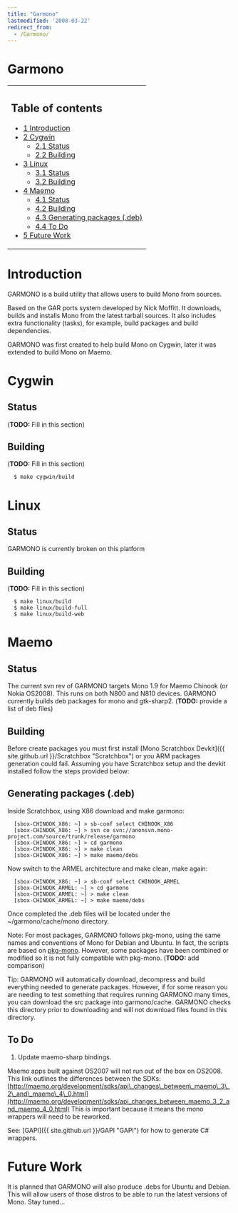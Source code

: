 ```yaml
---
title: "Garmono"
lastmodified: '2008-03-22'
redirect_from:
  - /Garmono/
---
```


Garmono
=======

<table>
<col width="100%" />
<tbody>
<tr class="odd">
<td align="left"><h2>Table of contents</h2>
<ul>
<li><a href="#introduction">1 Introduction</a></li>
<li><a href="#cygwin">2 Cygwin</a>
<ul>
<li><a href="#status">2.1 Status</a></li>
<li><a href="#building">2.2 Building</a></li>
</ul></li>
<li><a href="#linux">3 Linux</a>
<ul>
<li><a href="#status_2">3.1 Status</a></li>
<li><a href="#building_2">3.2 Building</a></li>
</ul></li>
<li><a href="#maemo">4 Maemo</a>
<ul>
<li><a href="#status_3">4.1 Status</a></li>
<li><a href="#building_3">4.2 Building</a></li>
<li><a href="#generating-packages-deb">4.3 Generating packages (.deb)</a></li>
<li><a href="#to-do">4.4 To Do</a></li>
</ul></li>
<li><a href="#future-work">5 Future Work</a></li>
</ul></td>
</tr>
</tbody>
</table>

Introduction
============

GARMONO is a build utility that allows users to build Mono from sources.

Based on the GAR ports system developed by Nick Moffitt. It downloads, builds and installs Mono from the latest tarball sources. It also includes extra functionality (tasks), for example, build packages and build dependencies.

GARMONO was first created to help build Mono on Cygwin, later it was extended to build Mono on Maemo.

Cygwin
======

Status
------

(**TODO:** Fill in this section)

Building
--------

(**TODO:** Fill in this section)

      $ make cygwin/build

Linux
=====

Status
------

GARMONO is currently broken on this platform

Building
--------

(**TODO:** Fill in this section)

      $ make linux/build
      $ make linux/build-full
      $ make linux/build-web

Maemo
=====

Status
------

The current svn rev of GARMONO targets Mono 1.9 for Maemo Chinook (or Nokia OS2008). This runs on both N800 and N810 devices. GARMONO currently builds deb packages for mono and gtk-sharp2. (**TODO:** provide a list of deb files)

Building
--------

Before create packages you must first install [Mono Scratchbox Devkit]({{ site.github.url }}/Scratchbox "Scratchbox") or you ARM packages generation could fail. Assuming you have Scratchbox setup and the devkit installed follow the steps provided below:

Generating packages (.deb)
--------------------------

Inside Scratchbox, using X86 download and make garmono:

      [sbox-CHINOOK_X86: ~] > sb-conf select CHINOOK_X86
      [sbox-CHINOOK_X86: ~] > svn co svn://anonsvn.mono-project.com/source/trunk/release/garmono
      [sbox-CHINOOK_X86: ~] > cd garmono
      [sbox-CHINOOK_X86: ~] > make clean
      [sbox-CHINOOK_X86: ~] > make maemo/debs

Now switch to the ARMEL architecture and make clean, make again:

      [sbox-CHINOOK_X86: ~] > sb-conf select CHINOOK_ARMEL
      [sbox-CHINOOK_ARMEL: ~] > cd garmono
      [sbox-CHINOOK_ARMEL: ~] > make clean
      [sbox-CHINOOK_ARMEL: ~] > make maemo/debs

Once completed the .deb files will be located under the \~/garmono/cache/mono directory.

Note: For most packages, GARMONO follows pkg-mono, using the same names and conventions of Mono for Debian and Ubuntu. In fact, the scripts are based on [pkg-mono](http://pkg-mono.alioth.debian.org/). However, some packages have been combined or modified so it is not fully compatible with pkg-mono. (**TODO:** add comparison)

Tip: GARMONO will automatically download, decompress and build everything needed to generate packages. However, if for some reason you are needing to test something that requires running GARMONO many times, you can download the src package into garmono/cache. GARMONO checks this directory prior to downloading and will not download files found in this directory.

To Do
-----

1. Update maemo-sharp bindings.

Maemo apps built against OS2007 will not run out of the box on OS2008. This link outlines the differences between the SDKs: [http://maemo.org/development/sdks/api\_changes\_between\_maemo\_3\_2\_and\_maemo\_4\_0.html](http://maemo.org/development/sdks/api_changes_between_maemo_3_2_and_maemo_4_0.html) This is important because it means the mono wrappers will need to be reworked.

See: [GAPI]({{ site.github.url }}/GAPI "GAPI") for how to generate C\# wrappers.

Future Work
===========

It is planned that GARMONO will also produce .debs for Ubuntu and Debian. This will allow users of those distros to be able to run the latest versions of Mono. Stay tuned...

